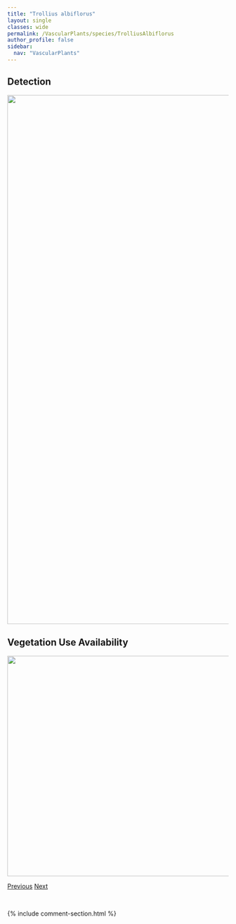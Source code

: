 ```yaml
---
title: "Trollius albiflorus"
layout: single
classes: wide
permalink: /VascularPlants/species/TrolliusAlbiflorus
author_profile: false
sidebar:
  nav: "VascularPlants"
---
```


<h2>Detection</h2>

<a href="https://drive.google.com/uc?export=view&id=1n2iQhhweKlcpPelNUmco2id0KTgGKcrK">
<img src="https://drive.google.com/uc?export=view&id=1n2iQhhweKlcpPelNUmco2id0KTgGKcrK" height = "1200" width = "800">
</a>


<h2>Vegetation Use Availability</h2>

<a href="https://drive.google.com/uc?export=view&id=1gHu7K9i1W-sBU7T4QDVcTlIP6GY7JCl4">
<img src="https://drive.google.com/uc?export=view&id=1gHu7K9i1W-sBU7T4QDVcTlIP6GY7JCl4" height = "500" width = "1000">
</a>


<a href="/DevelopmentWebsite/VascularPlants/species/Triticum" class="pagination--pager" title="Wheat">Previous</a> <a href="/DevelopmentWebsite/VascularPlants/species/TurritisGlabra" class="pagination--pager" title="Turritis glabra">Next</a>

<p>&nbsp;</p>

{% include comment-section.html %}

